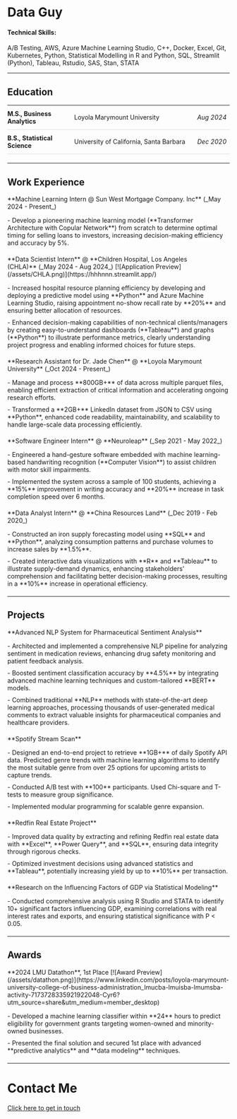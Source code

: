 # Data Guy

#### Technical Skills:
A/B Testing, AWS, Azure Machine Learning Studio, C++, Docker, Excel, Git, Kubernetes, Python, Statistical Modelling in R and Python, SQL, Streamlit (Python), Tableau, Rstudio, SAS, Stan, STATA

---

## Education
<table style="width:100%; border-collapse: collapse; margin-bottom: 20px;">
  <tr style="border-bottom: 1px solid #ddd;">
    <td style="padding: 10px 0;"><strong>M.S., Business Analytics</strong></td>
    <td>Loyola Marymount University</td>
    <td style="text-align:right; padding-left: 20px;"><em>Aug&nbsp;2024</em></td>
  </tr>
  <tr style="border-bottom: 1px solid #ddd;">
    <td style="padding: 10px 0;"><strong>B.S., Statistical Science</strong></td>
    <td style="white-space: nowrap;">University of California, Santa Barbara</td>
    <td style="text-align:right; padding-left: 20px;"><em>Dec&nbsp;2020</em></td>
  </tr>
</table>

---

## Work Experience

<div style="margin-bottom: 20px;">
**Machine Learning Intern&nbsp;@&nbsp;Sun West Mortgage Company. Inc**&nbsp;(_May 2024&nbsp;-&nbsp;Present_)
<ul style="list-style-type: none; padding-left: 0;">
  <li style="margin-bottom: 10px;">- Develop a pioneering machine learning model (**Transformer Architecture with Copular Network**) from scratch to determine optimal timing for selling loans to investors, increasing decision-making efficiency and accuracy by 5%.</li>
</ul>
</div>

<div style="margin-bottom: 20px;">
**Data Scientist Intern**&nbsp;@&nbsp;**Children Hospital, Los Angeles (CHLA)**&nbsp;(_May 2024&nbsp;-&nbsp;Aug 2024_)
[![Application Preview](/assets/CHLA.png)](https://hhhnnn.streamlit.app/)
<ul style="list-style-type: none; padding-left: 0;">
  <li style="margin-bottom: 10px;">- Increased hospital resource planning efficiency by developing and deploying a predictive model using **Python** and Azure Machine Learning Studio, raising appointment no-show recall rate by **20%** and ensuring better allocation of resources.</li>
  <li style="margin-bottom: 10px;">- Enhanced decision-making capabilities of non-technical clients/managers by creating easy-to-understand dashboards (**Tableau**) and graphs (**Python**) to illustrate performance metrics, clearly understanding project progress and enabling informed choices for future steps.</li>
</ul>
</div>

<div style="margin-bottom: 20px;">
**Research Assistant for Dr. Jade Chen**&nbsp;@&nbsp;**Loyola Marymount University**&nbsp;(_Oct&nbsp;2024 -&nbsp;Present_)
<ul style="list-style-type: none; padding-left: 0;">
  <li style="margin-bottom: 10px;">- Manage and process **800GB+** of data across multiple parquet files, enabling efficient extraction of critical information and accelerating ongoing research efforts.</li>
  <li style="margin-bottom: 10px;">- Transformed a **2GB+** LinkedIn dataset from JSON to CSV using **Python**, enhanced code readability, maintainability, and scalability to handle large-scale data processing efficiently.</li>
</ul>
</div>

<div style="margin-bottom: 20px;">
**Software Engineer Intern**&nbsp;@&nbsp;**Neuroleap**&nbsp;(_Sep 2021&nbsp;-&nbsp;May 2022_)
<ul style="list-style-type: none; padding-left: 0;">
  <li style="margin-bottom: 10px;">- Engineered a hand-gesture software embedded with machine learning-based handwriting recognition (**Computer Vision**) to assist children with motor skill impairments.</li>
  <li style="margin-bottom: 10px;">- Implemented the system across a sample of 100 students, achieving a **15%** improvement in writing accuracy and **20%** increase in task completion speed over 6 months.</li>
</ul>
</div>

<div style="margin-bottom: 20px;">
**Data Analyst Intern**&nbsp;@&nbsp;**China Resources Land**&nbsp;(_Dec 2019&nbsp;-&nbsp;Feb 2020_)
<ul style="list-style-type: none; padding-left: 0;">
  <li style="margin-bottom: 10px;">- Constructed an iron supply forecasting model using **SQL** and **Python**, analyzing consumption patterns and purchase volumes to increase sales by **1.5%**.</li>
  <li style="margin-bottom: 10px;">- Created interactive data visualizations with **R** and **Tableau** to illustrate supply-demand dynamics, enhancing stakeholders’ comprehension and facilitating better decision-making processes, resulting in a **10%** increase in operational efficiency.</li>
</ul>
</div>

---

## Projects

<div style="margin-bottom: 20px;">
**Advanced NLP System for Pharmaceutical Sentiment Analysis**
<ul style="list-style-type: none; padding-left: 0;">
  <li style="margin-bottom: 10px;">- Architected and implemented a comprehensive NLP pipeline for analyzing sentiment in medication reviews, enhancing drug safety monitoring and patient feedback analysis.</li>
  <li style="margin-bottom: 10px;">- Boosted sentiment classification accuracy by **4.5%** by integrating advanced machine learning techniques and custom-tailored **BERT** models.</li>
  <li style="margin-bottom: 10px;">- Combined traditional **NLP** methods with state-of-the-art deep learning approaches, processing thousands of user-generated medical comments to extract valuable insights for pharmaceutical companies and healthcare providers.</li>
</ul>
</div>

<div style="margin-bottom: 20px;">
**Spotify Stream Scan**
<ul style="list-style-type: none; padding-left: 0;">
  <li style="margin-bottom: 10px;">- Designed an end-to-end project to retrieve **1GB+** of daily Spotify API data. Predicted genre trends with machine learning algorithms to identify the most suitable genre from over 25 options for upcoming artists to capture trends.</li>
  <li style="margin-bottom: 10px;">- Conducted A/B test with **100** participants. Used Chi-square and T-tests to measure group significance.</li>
  <li style="margin-bottom: 10px;">- Implemented modular programming for scalable genre expansion.</li>
</ul>
</div>

<div style="margin-bottom: 20px;">
**Redfin Real Estate Project**
<ul style="list-style-type: none; padding-left: 0;">
  <li style="margin-bottom: 10px;">- Improved data quality by extracting and refining Redfin real estate data with **Excel**, **Power Query**, and **SQL**, ensuring data integrity through rigorous checks.</li>
  <li style="margin-bottom: 10px;">- Optimized investment decisions using advanced statistics and **Tableau**, potentially increasing yield by up to **10%** per transaction.</li>
</ul>
</div>

<div style="margin-bottom: 20px;">
**Research on the Influencing Factors of GDP via Statistical Modeling**
<ul style="list-style-type: none; padding-left: 0;">
  <li style="margin-bottom: 10px;">- Conducted comprehensive analysis using R Studio and STATA to identify 10+ significant factors influencing GDP, examining correlations with real interest rates and exports, and ensuring statistical significance with P < 0.05.</li>
</ul>
</div>

---

## Awards
<div style="margin-bottom: 20px;">
**2024 LMU Datathon**,&nbsp;1st Place  
[![Award Preview](/assets/datathon.png)](https://www.linkedin.com/posts/loyola-marymount-university-college-of-business-administration_lmucba-lmuisba-lmumsba-activity-7173728335921922048-Cyr6?utm_source=share&utm_medium=member_desktop)
<ul style="list-style-type: none; padding-left: 0;">
  <li style="margin-bottom: 10px;">- Developed a machine learning classifier within **24** hours to predict eligibility for government grants targeting women-owned and minority-owned businesses.</li>
  <li style="margin-bottom: 10px;">- Presented the final solution and secured 1st place with advanced **predictive analytics** and **data modeling** techniques.</li>
</ul>
</div>

---

# Contact Me

[Click here to get in touch](mailto:xu.andrew13@gmail.com)

<!-- Floating button placed at the bottom of the markdown file -->
<style>
  .floating-btn {
    position: fixed;
    bottom: 20px;
    right: 20px;
    width: 60px;
    height: 60px;
    border-radius: 50%;
    box-shadow: 2px 2px 5px rgba(
